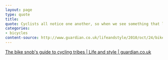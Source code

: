 ```yaml
---
layout: page
type: quote
title: 
quote: Cyclists all notice one another, so when we see something that looks somewhat like a bicycle yet places the rider in an odd position with his feet kicking at the air as if he's defending himself from an attacking eagle, we become confused and disoriented
categories: 
- bicycles
content-source: http://www.guardian.co.uk/lifeandstyle/2010/oct/24/bike-snobs-guide-cycling-tribes
---
```

<a href="http://www.guardian.co.uk/lifeandstyle/2010/oct/24/bike-snobs-guide-cycling-tribes">The bike snob's guide to cycling tribes | Life and style | guardian.co.uk</a>
